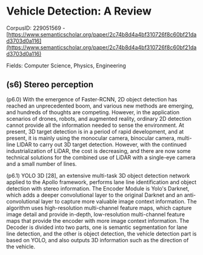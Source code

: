 # Vehicle Detection: A Review

CorpusID: 229051569 - [https://www.semanticscholar.org/paper/2c74b8d4a4bf310726f8c60bf21dad3703d0a116](https://www.semanticscholar.org/paper/2c74b8d4a4bf310726f8c60bf21dad3703d0a116)

Fields: Computer Science, Physics, Engineering

## (s6) Stereo perception
(p6.0) With the emergence of Faster-RCNN, 2D object detection has reached an unprecedented boom, and various new methods are emerging, and hundreds of thoughts are competing. However, in the application scenarios of drones, robots, and augmented reality, ordinary 2D detection cannot provide all the information needed to sense the environment. At present, 3D target detection is in a period of rapid development, and at present, it is mainly using the monocular camera, binocular camera, multi-line LIDAR to carry out 3D target detection. However, with the continued industrialization of LiDAR, the cost is decreasing, and there are now some technical solutions for the combined use of LiDAR with a single-eye camera and a small number of lines.

(p6.1) YOLO 3D [28], an extensive multi-task 3D object detection network applied to the Apollo framework, performs lane line identification and object detection with stereo information. The Encoder Module is Yolo's Darknet, which adds a deeper convolutional layer to the original Darknet and an anti-convolutional layer to capture more valuable image context information. The algorithm uses high-resolution multi-channel feature maps, which capture image detail and provide in-depth, low-resolution multi-channel feature maps that provide the encoder with more image context information. The Decoder is divided into two parts, one is semantic segmentation for lane line detection, and the other is object detection, the vehicle detection part is based on YOLO, and also outputs 3D information such as the direction of the vehicle.

